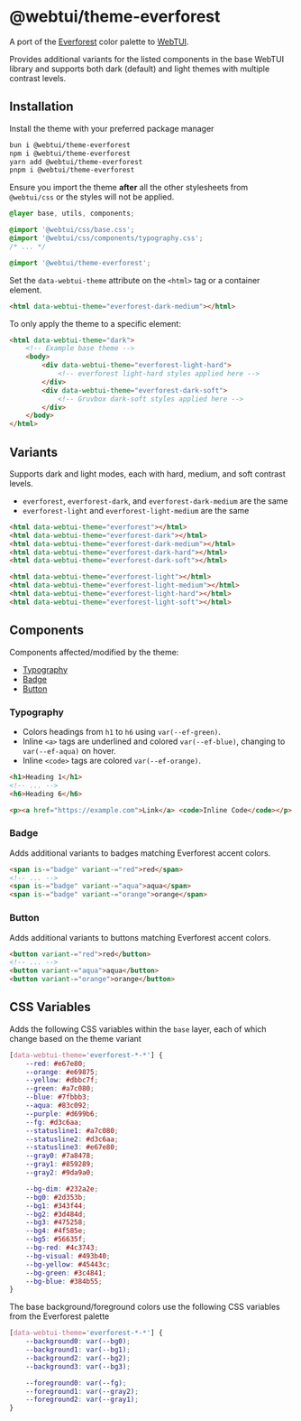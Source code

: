 # @webtui/theme-everforest

A port of the [Everforest](https://github.com/sainnhe/everforest) color palette to [WebTUI](https://github.com/webtui/webtui).

Provides additional variants for the listed components in the base WebTUI library and supports both dark (default) and light themes with multiple contrast levels.

## Installation

Install the theme with your preferred package manager

```bash
bun i @webtui/theme-everforest
npm i @webtui/theme-everforest
yarn add @webtui/theme-everforest
pnpm i @webtui/theme-everforest
```

Ensure you import the theme **after** all the other stylesheets from `@webtui/css` or the styles will not be applied.

```css
@layer base, utils, components;

@import '@webtui/css/base.css';
@import '@webtui/css/components/typography.css';
/* ... */

@import '@webtui/theme-everforest';
```

Set the `data-webtui-theme` attribute on the `<html>` tag or a container element.

```html
<html data-webtui-theme="everforest-dark-medium"></html>
```

To only apply the theme to a specific element:

```html
<html data-webtui-theme="dark">
    <!-- Example base theme -->
    <body>
        <div data-webtui-theme="everforest-light-hard">
            <!-- everforest light-hard styles applied here -->
        </div>
        <div data-webtui-theme="everforest-dark-soft">
            <!-- Gruvbox dark-soft styles applied here -->
        </div>
    </body>
</html>
```

## Variants

Supports dark and light modes, each with hard, medium, and soft contrast levels.

- `everforest`, `everforest-dark`, and `everforest-dark-medium` are the same
- `everforest-light` and `everforest-light-medium` are the same

```html
<html data-webtui-theme="everforest"></html>
<html data-webtui-theme="everforest-dark"></html>
<html data-webtui-theme="everforest-dark-medium"></html>
<html data-webtui-theme="everforest-dark-hard"></html>
<html data-webtui-theme="everforest-dark-soft"></html>

<html data-webtui-theme="everforest-light"></html>
<html data-webtui-theme="everforest-light-medium"></html>
<html data-webtui-theme="everforest-light-hard"></html>
<html data-webtui-theme="everforest-light-soft"></html>
```

## Components

Components affected/modified by the theme:

- [Typography](#typography)
- [Badge](#badge)
- [Button](#button)

### Typography

- Colors headings from `h1` to `h6` using `var(--ef-green)`.
- Inline `<a>` tags are underlined and colored `var(--ef-blue)`, changing to `var(--ef-aqua)` on hover.
- Inline `<code>` tags are colored `var(--ef-orange)`.

```html
<h1>Heading 1</h1>
<!-- ... -->
<h6>Heading 6</h6>

<p><a href="https://example.com">Link</a> <code>Inline Code</code></p>
```

### Badge

Adds additional variants to badges matching Everforest accent colors.

```html
<span is-="badge" variant-="red">red</span>
<!-- ... -->
<span is-="badge" variant-="aqua">aqua</span>
<span is-="badge" variant-="orange">orange</span>
```

### Button

Adds additional variants to buttons matching Everforest accent colors.

```html
<button variant-="red">red</button>
<!-- ... -->
<button variant-="aqua">aqua</button>
<button variant-="orange">orange</button>
```

## CSS Variables

Adds the following CSS variables within the `base` layer, each of which change based on the theme variant

```css
[data-webtui-theme='everforest-*-*'] {
    --red: #e67e80;
    --orange: #e69875;
    --yellow: #dbbc7f;
    --green: #a7c080;
    --blue: #7fbbb3;
    --aqua: #83c092;
    --purple: #d699b6;
    --fg: #d3c6aa;
    --statusline1: #a7c080;
    --statusline2: #d3c6aa;
    --statusline3: #e67e80;
    --gray0: #7a8478;
    --gray1: #859289;
    --gray2: #9da9a0;

    --bg-dim: #232a2e;
    --bg0: #2d353b;
    --bg1: #343f44;
    --bg2: #3d484d;
    --bg3: #475258;
    --bg4: #4f585e;
    --bg5: #56635f;
    --bg-red: #4c3743;
    --bg-visual: #493b40;
    --bg-yellow: #45443c;
    --bg-green: #3c4841;
    --bg-blue: #384b55;
}
```

The base background/foreground colors use the following CSS variables from the Everforest palette

```css
[data-webtui-theme='everforest-*-*'] {
    --background0: var(--bg0);
    --background1: var(--bg1);
    --background2: var(--bg2);
    --background3: var(--bg3);

    --foreground0: var(--fg);
    --foreground1: var(--gray2);
    --foreground2: var(--gray1);
}
```
